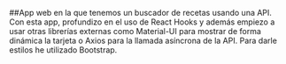 ##App web en la que tenemos un buscador de recetas usando una API.
Con esta app, profundizo en el uso de React Hooks y además empiezo a usar otras librerías externas como Material-UI para mostrar de forma dinámica la tarjeta o Axios para la llamada asíncrona de la API.
Para darle estilos he utilizado Bootstrap.
